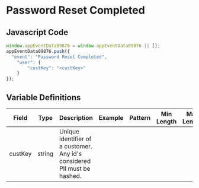 # Password Reset Completed

### 

## Javascript Code
```js
window.appEventData09876 = window.appEventData09876 || [];
appEventData09876.push({
  "event": "Password Reset Completed",
    "user": {
        "custKey": "<custKey>"
    }
});
```

## Variable Definitions

|Field|Type|Description|Example|Pattern|Min Length|Max Length|Minimum|Maximum|Multiple Of|
| --- | --- | --- | --- | --- | --- | --- | --- | --- | --- |
|custKey|string|Unique identifier of a customer.  Any id's considered PII must be hashed. ||||||||



